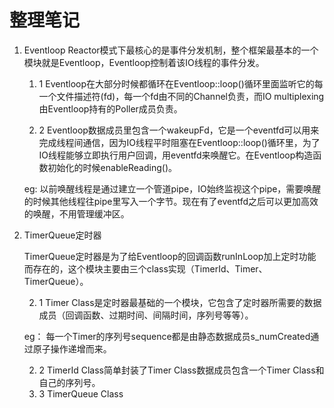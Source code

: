 # 整理笔记

1.  Eventloop
	Reactor模式下最核心的是事件分发机制，整个框架最基本的一个模块就是Eventloop，Eventloop控制着该IO线程的事件分发。

	1. 1 Eventloop在大部分时候都循环在Eventloop::loop()循环里面监听它的每一个文件描述符(fd)，每一个fd由不同的Channel负责，而IO multiplexing由Eventloop持有的Poller成员负责。

	1. 2 Eventloop数据成员里包含一个wakeupFd，它是一个eventfd可以用来完成线程间通信，因为IO线程平时阻塞在Eventloop::loop()循环里，为了IO线程能够立即执行用户回调，用eventfd来唤醒它。在Eventloop构造函数初始化的时候enableReading()。
	
	eg: 以前唤醒线程是通过建立一个管道pipe，IO始终监视这个pipe，需要唤醒的时候其他线程往pipe里写入一个字节。现在有了eventfd之后可以更加高效的唤醒，不用管理缓冲区。

2.  TimerQueue定时器

	TimerQueue定时器是为了给Eventloop的回调函数runInLoop加上定时功能而存在的，这个模块主要由三个class实现（TimerId、Timer、TimerQueue）。
	
	2. 1 Timer Class是定时器最基础的一个模块，它包含了定时器所需要的数据成员（回调函数、过期时间、间隔时间，序列号等等）。
	
	eg： 每一个Timer的序列号sequence都是由静态数据成员s_numCreated通过原子操作递增而来。
	
	2. 2 TimerId Class简单封装了Timer Class数据成员包含一个Timer Class和自己的序列号。
	2. 3 TimerQueue Class